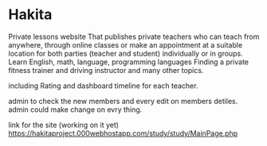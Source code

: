 # Hakita
Private lessons website
That publishes private teachers who can teach from anywhere, through online classes or make an appointment at a suitable location for both parties (teacher and student) individually or in groups. Learn English, math, language, programming languages Finding a private fitness trainer and driving instructor and many other topics.

including Rating and dashboard timeline for each teacher.

admin to check the new members and every edit on members detiles. admin could make change on evry thing.

link for the site (working on  it yet) https://hakitaproject.000webhostapp.com/study/study/MainPage.php
